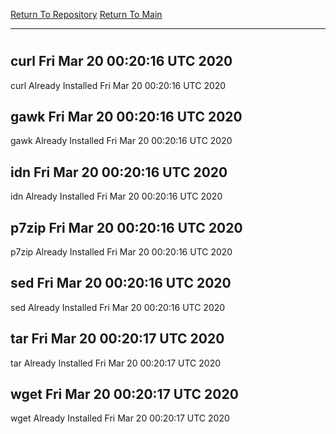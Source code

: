[Return To Repository](https://github.com/deathbybandaid/piholeparser/)
[Return To Main](https://github.com/deathbybandaid/piholeparser/blob/master/RecentRunLogs/Mainlog.md)
____________________________________
# 
## curl Fri Mar 20 00:20:16 UTC 2020
curl Already Installed Fri Mar 20 00:20:16 UTC 2020
## gawk Fri Mar 20 00:20:16 UTC 2020
gawk Already Installed Fri Mar 20 00:20:16 UTC 2020
## idn Fri Mar 20 00:20:16 UTC 2020
idn Already Installed Fri Mar 20 00:20:16 UTC 2020
## p7zip Fri Mar 20 00:20:16 UTC 2020
p7zip Already Installed Fri Mar 20 00:20:16 UTC 2020
## sed Fri Mar 20 00:20:16 UTC 2020
sed Already Installed Fri Mar 20 00:20:16 UTC 2020
## tar Fri Mar 20 00:20:17 UTC 2020
tar Already Installed Fri Mar 20 00:20:17 UTC 2020
## wget Fri Mar 20 00:20:17 UTC 2020
wget Already Installed Fri Mar 20 00:20:17 UTC 2020

